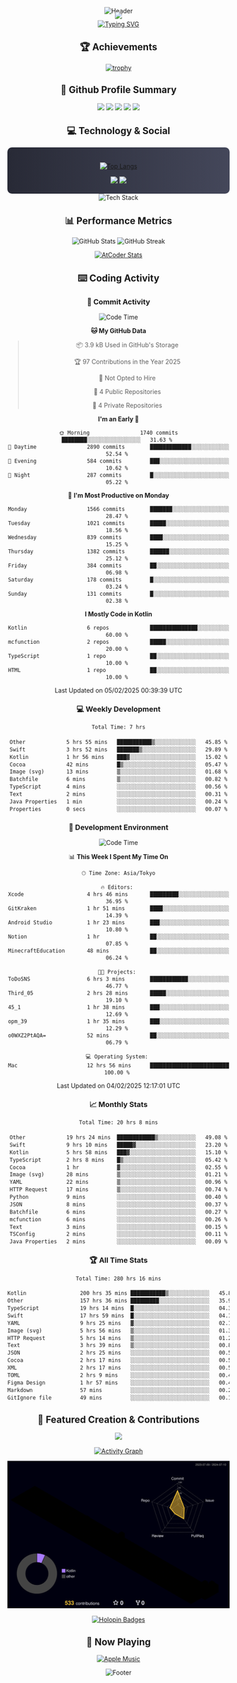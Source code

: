 <div align="center">
  
![Header](https://capsule-render.vercel.app/api?type=waving&color=gradient&customColorList=12&height=300&section=header&text=Welcome%20to%20Batapii's%20Universe&fontSize=50&animation=fadeIn&fontAlignY=40&desc=Android%20Developer%20|%20Kotlin%20LOVE%20)

<div style="margin-top: -20px;">
  <img src="https://readme-typing-svg.herokuapp.com/?lines=Crafting+Android+Experiences;Building+Tomorrow's+Apps+Today;Always+Learning,+Always+Growing&font=Fira%20Code&center=true&width=440&height=45&color=f75c7e&vCenter=true&size=22&pause=1000">
</div>

<a href="https://git.io/typing-svg">
  <img src="https://readme-typing-svg.demolab.com?font=Fira+Code&weight=600&size=28&duration=4000&pause=1000&center=true&vCenter=true&width=800&lines=Hey+there!+I'm+Batapii+%F0%9F%91%8B;Android+Developer+from+Japan+%F0%9F%87%AF%F0%9F%87%B5" alt="Typing SVG" />
</a>

## 🏆 Achievements

[![trophy](https://github-profile-trophy.vercel.app/?username=batapii&theme=onestar&no-frame=true&no-bg=true&column=8&rank=SECRET,SSS,SS,S,AAA,AA,A,B,C,?&margin-w=10&margin-h=10)](https://github.com/ryo-ma/github-profile-trophy)

## 🎯 Github Profile Summary

<div align="center">
  <img src="http://github-profile-summary-cards.vercel.app/api/cards/profile-details?username=batapii&theme=radical" />
  <img src="http://github-profile-summary-cards.vercel.app/api/cards/repos-per-language?username=batapii&theme=radical" />
  <img src="http://github-profile-summary-cards.vercel.app/api/cards/most-commit-language?username=batapii&theme=radical" />
  <img src="http://github-profile-summary-cards.vercel.app/api/cards/stats?username=batapii&theme=radical" />
  <img src="http://github-profile-summary-cards.vercel.app/api/cards/productive-time?username=batapii&theme=radical" />
</div>

## 💻 Technology & Social

<div align="center" style="background: linear-gradient(to right, #282A36, #44475A); padding: 20px; border-radius: 10px;">

[![Top Langs](https://github-readme-stats.vercel.app/api/top-langs/?username=batapii
)](https://github.com/anuraghazra/github-readme-stats)

<div style="margin-top: 15px">
<a href="https://github.com/batapii"><img src="https://img.shields.io/github/followers/batapii?style=for-the-badge&logo=github&label=Follow&color=ff6e96&labelColor=282A36"/></a>
<a href="https://twitter.com/batapii3939"><img src="https://img.shields.io/twitter/follow/batapii?style=for-the-badge&logo=twitter&color=1DA1F2&labelColor=282A36&label= Twitter"/></a>
</div>

</div>

<div align="center">
<img src="https://github-readme-tech-stack.vercel.app/api/cards?title=Tech+Stack&align=center&titleAlign=center&fontSize=20&lineHeight=10&lineCount=4&theme=github_dark&width=800&bg=%230D1117&badge=%23161B22&border=%2321262D&titleColor=%2358A6FF&line1=kotlin%2Ckotlin%2C0095D5%3Bandroid%2Candroid%2C00ff00%3Bjetpackcompose%2Cjetpack%2C4285F4%3B&line2=swift%2Cswift%2CFA7343%3Bfirebase%2Cfirebase%2CFFCA28%3Bgithub%2Cgithub%2C181717%3B&line3=typescript%2Ctypescript%2C3178C6%3Bgraphql%2Cgraphql%2CE10098%3Bsupabase%2Csupabase%2C3FCF8E%3B&line4=gradle%2Cgradle%2C02303A%3Bgitkraken%2Cgitkraken%2C179287%3Bpostman%2Cpostman%2CFF6C37%3B" alt="Tech Stack" />
</div>



## 📊 Performance Metrics

<div align="center">

![GitHub Stats](https://github-readme-stats.vercel.app/api?username=batapii&show_icons=true&theme=radical&hide_border=true&bg_color=0D1117)
![GitHub Streak](https://github-readme-streak-stats.herokuapp.com/?user=batapii&theme=radical&hide_border=true&background=0D1117)

[![AtCoder Stats](https://atcoder-readme-stats.vercel.app/stats/batapii3939?theme=dark&show_history=5&width=495)](https://github.com/iwbc-mzk/atcoder-readme-stats)

</div>

## ⌨️ Coding Activity

### 🌟 Commit Activity
<!--START_SECTION:commit-stats-->
![Code Time](http://img.shields.io/badge/Code%20Time-437%20hrs%2053%20mins-blue)

**🐱 My GitHub Data** 

> 📦 3.9 kB Used in GitHub's Storage 
 > 
> 🏆 97 Contributions in the Year 2025
 > 
> 🚫 Not Opted to Hire
 > 
> 📜 4 Public Repositories 
 > 
> 🔑 4 Private Repositories 
 > 
**I'm an Early 🐤** 

```text
🌞 Morning                1740 commits        ████████░░░░░░░░░░░░░░░░░   31.63 % 
🌆 Daytime                2890 commits        █████████████░░░░░░░░░░░░   52.54 % 
🌃 Evening                584 commits         ███░░░░░░░░░░░░░░░░░░░░░░   10.62 % 
🌙 Night                  287 commits         █░░░░░░░░░░░░░░░░░░░░░░░░   05.22 % 
```
📅 **I'm Most Productive on Monday** 

```text
Monday                   1566 commits        ███████░░░░░░░░░░░░░░░░░░   28.47 % 
Tuesday                  1021 commits        █████░░░░░░░░░░░░░░░░░░░░   18.56 % 
Wednesday                839 commits         ████░░░░░░░░░░░░░░░░░░░░░   15.25 % 
Thursday                 1382 commits        ██████░░░░░░░░░░░░░░░░░░░   25.12 % 
Friday                   384 commits         ██░░░░░░░░░░░░░░░░░░░░░░░   06.98 % 
Saturday                 178 commits         █░░░░░░░░░░░░░░░░░░░░░░░░   03.24 % 
Sunday                   131 commits         █░░░░░░░░░░░░░░░░░░░░░░░░   02.38 % 
```


**I Mostly Code in Kotlin** 

```text
Kotlin                   6 repos             ███████████████░░░░░░░░░░   60.00 % 
mcfunction               2 repos             █████░░░░░░░░░░░░░░░░░░░░   20.00 % 
TypeScript               1 repo              ██░░░░░░░░░░░░░░░░░░░░░░░   10.00 % 
HTML                     1 repo              ██░░░░░░░░░░░░░░░░░░░░░░░   10.00 % 
```




 Last Updated on 05/02/2025 00:39:39 UTC
<!--END_SECTION:commit-stats-->

### 💻 Weekly Development
<!--START_SECTION:wakatime-->

```txt
Total Time: 7 hrs

Other             5 hrs 55 mins   ███████████▒░░░░░░░░░░░░░   45.85 %
Swift             3 hrs 52 mins   ███████▒░░░░░░░░░░░░░░░░░   29.89 %
Kotlin            1 hr 56 mins    ███▓░░░░░░░░░░░░░░░░░░░░░   15.02 %
Cocoa             42 mins         █▒░░░░░░░░░░░░░░░░░░░░░░░   05.47 %
Image (svg)       13 mins         ▒░░░░░░░░░░░░░░░░░░░░░░░░   01.68 %
Batchfile         6 mins          ▒░░░░░░░░░░░░░░░░░░░░░░░░   00.82 %
TypeScript        4 mins          ░░░░░░░░░░░░░░░░░░░░░░░░░   00.56 %
Text              2 mins          ░░░░░░░░░░░░░░░░░░░░░░░░░   00.31 %
Java Properties   1 min           ░░░░░░░░░░░░░░░░░░░░░░░░░   00.24 %
Properties        0 secs          ░░░░░░░░░░░░░░░░░░░░░░░░░   00.07 %
```

<!--END_SECTION:wakatime-->

### 🔨 Development Environment
<!--START_SECTION:dev-stats-->
![Code Time](http://img.shields.io/badge/Code%20Time-437%20hrs%2053%20mins-blue)

📊 **This Week I Spent My Time On** 

```text
🕑︎ Time Zone: Asia/Tokyo

🔥 Editors: 
Xcode                    4 hrs 46 mins       █████████░░░░░░░░░░░░░░░░   36.95 % 
GitKraken                1 hr 51 mins        ████░░░░░░░░░░░░░░░░░░░░░   14.39 % 
Android Studio           1 hr 23 mins        ███░░░░░░░░░░░░░░░░░░░░░░   10.80 % 
Notion                   1 hr                ██░░░░░░░░░░░░░░░░░░░░░░░   07.85 % 
MinecraftEducation       48 mins             ██░░░░░░░░░░░░░░░░░░░░░░░   06.24 % 

🐱‍💻 Projects: 
ToDoSNS                  6 hrs 3 mins        ████████████░░░░░░░░░░░░░   46.77 % 
Third_05                 2 hrs 28 mins       █████░░░░░░░░░░░░░░░░░░░░   19.10 % 
45_1                     1 hr 38 mins        ███░░░░░░░░░░░░░░░░░░░░░░   12.69 % 
opm_39                   1 hr 35 mins        ███░░░░░░░░░░░░░░░░░░░░░░   12.29 % 
o0WXZ2PtAQA=             52 mins             ██░░░░░░░░░░░░░░░░░░░░░░░   06.79 % 

💻 Operating System: 
Mac                      12 hrs 56 mins      █████████████████████████   100.00 % 
```


 Last Updated on 04/02/2025 12:17:01 UTC
<!--END_SECTION:dev-stats-->

### 📈 Monthly Stats
<!--START_SECTION:wakamonth-->

```txt
Total Time: 20 hrs 8 mins

Other             19 hrs 24 mins  ████████████▒░░░░░░░░░░░░   49.08 %
Swift             9 hrs 10 mins   █████▓░░░░░░░░░░░░░░░░░░░   23.20 %
Kotlin            5 hrs 58 mins   ███▓░░░░░░░░░░░░░░░░░░░░░   15.10 %
TypeScript        2 hrs 8 mins    █▒░░░░░░░░░░░░░░░░░░░░░░░   05.42 %
Cocoa             1 hr            ▓░░░░░░░░░░░░░░░░░░░░░░░░   02.55 %
Image (svg)       28 mins         ▒░░░░░░░░░░░░░░░░░░░░░░░░   01.21 %
YAML              22 mins         ▒░░░░░░░░░░░░░░░░░░░░░░░░   00.96 %
HTTP Request      17 mins         ▒░░░░░░░░░░░░░░░░░░░░░░░░   00.74 %
Python            9 mins          ░░░░░░░░░░░░░░░░░░░░░░░░░   00.40 %
JSON              8 mins          ░░░░░░░░░░░░░░░░░░░░░░░░░   00.37 %
Batchfile         6 mins          ░░░░░░░░░░░░░░░░░░░░░░░░░   00.27 %
mcfunction        6 mins          ░░░░░░░░░░░░░░░░░░░░░░░░░   00.26 %
Text              3 mins          ░░░░░░░░░░░░░░░░░░░░░░░░░   00.15 %
TSConfig          2 mins          ░░░░░░░░░░░░░░░░░░░░░░░░░   00.11 %
Java Properties   2 mins          ░░░░░░░░░░░░░░░░░░░░░░░░░   00.09 %
```

<!--END_SECTION:wakamonth-->

### 🏆 All Time Stats
<!--START_SECTION:wakaalltime-->

```txt
Total Time: 280 hrs 16 mins

Kotlin                 200 hrs 35 mins ███████████▒░░░░░░░░░░░░░   45.81 %
Other                  157 hrs 36 mins █████████░░░░░░░░░░░░░░░░   35.99 %
TypeScript             19 hrs 14 mins  █░░░░░░░░░░░░░░░░░░░░░░░░   04.39 %
Swift                  17 hrs 59 mins  █░░░░░░░░░░░░░░░░░░░░░░░░   04.11 %
YAML                   9 hrs 25 mins   ▓░░░░░░░░░░░░░░░░░░░░░░░░   02.15 %
Image (svg)            5 hrs 56 mins   ▒░░░░░░░░░░░░░░░░░░░░░░░░   01.36 %
HTTP Request           5 hrs 14 mins   ▒░░░░░░░░░░░░░░░░░░░░░░░░   01.20 %
Text                   3 hrs 39 mins   ▒░░░░░░░░░░░░░░░░░░░░░░░░   00.83 %
JSON                   2 hrs 25 mins   ░░░░░░░░░░░░░░░░░░░░░░░░░   00.55 %
Cocoa                  2 hrs 17 mins   ░░░░░░░░░░░░░░░░░░░░░░░░░   00.52 %
XML                    2 hrs 17 mins   ░░░░░░░░░░░░░░░░░░░░░░░░░   00.52 %
TOML                   2 hrs 9 mins    ░░░░░░░░░░░░░░░░░░░░░░░░░   00.49 %
Figma Design           1 hr 57 mins    ░░░░░░░░░░░░░░░░░░░░░░░░░   00.45 %
Markdown               57 mins         ░░░░░░░░░░░░░░░░░░░░░░░░░   00.22 %
GitIgnore file         49 mins         ░░░░░░░░░░░░░░░░░░░░░░░░░   00.19 %
```

<!--END_SECTION:wakaalltime-->


## 🌟 Featured Creation & Contributions

<div align="center">
  <a href="https://github.com/batapii/ToDoSNS">
    <img src="https://github-readme-stats.vercel.app/api/pin/?username=batapii&repo=ToDoSNS&theme=radical&hide_border=true&bg_color=0D1117" />
  </a>

[![Activity Graph](https://github-readme-activity-graph.vercel.app/graph?username=batapii&custom_title=Contribution%20Graph&hide_border=true&theme=radical&bg_color=0D1117)](https://github.com/ashutosh00710/github-readme-activity-graph)

![3D Contrib](./profile-3d-contrib/profile-night-rainbow.svg)

[![Holopin Badges](https://holopin.me/batapii)](https://holopin.io/@batapii)

</div>

## 🎵 Now Playing

<div align="center">
  
[![Apple Music](https://music-profile.rayriffy.com/theme/dark.svg?uid=001005.6598667d2ffd4a10a4f429edd0ba24c4.1156)](https://github.com/rayriffy/apple-music-github-profile)

</div>

![Footer](https://capsule-render.vercel.app/api?type=waving&color=gradient&customColorList=12&height=100&section=footer)

</div>
